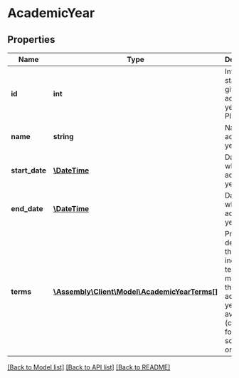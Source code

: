 # AcademicYear

## Properties
Name | Type | Description | Notes
------------ | ------------- | ------------- | -------------
**id** | **int** | Internal stable ID given to academic year on Platform | [optional] 
**name** | **string** | Name of academic year | [optional] 
**start_date** | [**\DateTime**](\DateTime.md) | Date on which academic year starts | [optional] 
**end_date** | [**\DateTime**](\DateTime.md) | Date on which academic year ends | [optional] 
**terms** | [**\Assembly\Client\Model\AcademicYearTerms[]**](AcademicYearTerms.md) | Provides details of the individual terms that make up the academic year where available (currently for SIMS schools only) | [optional] 

[[Back to Model list]](../README.md#documentation-for-models) [[Back to API list]](../README.md#documentation-for-api-endpoints) [[Back to README]](../README.md)


